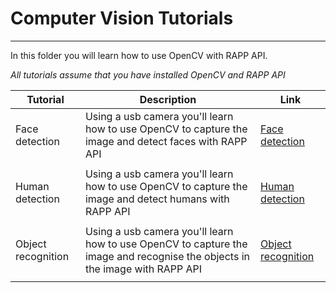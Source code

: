 # Computer Vision Tutorials
------------------------------

In this folder you will learn how to use OpenCV with RAPP API.

*All tutorials assume that you have installed OpenCV and RAPP API*

| Tutorial            | Description                                  | Link |
|---------------------|----------------------------------------------|------|
| Face detection      | Using a usb camera you'll learn how to use OpenCV to capture the image and detect faces with RAPP API|[Face detection](computer_vision/face_detection/)|
|                     |                                              | | 
| Human detection     | Using a usb camera you'll learn how to use OpenCV to capture the image and detect humans with RAPP API|[Human detection](computer_vision/human_detection/)|
|                     |                                              | | 
| Object recognition  | Using a usb camera you'll learn how to use OpenCV to capture the image and recognise the objects in the image with RAPP API|[Object recognition](computer_vision/object_recognition/)|
|                     |                                               | |

